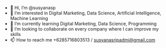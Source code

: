 - 👋 Hi, I’m @susyanasp
- 👀 I’m interested in Digital Marketing, Data Science, Artificial Intelligence, Machine Learning
- 🌱 I’m currently learning Digital Marketing, Data Science, Programming
- 💞️ I’m looking to collaborate on every company where I can improve my skills
- 📫 How to reach me +6285716803513 / susyanasripadmi@gmail.com

<!---
susyanasp/susyanasp is a ✨ special ✨ repository because its `README.md` (this file) appears on your GitHub profile.
You can click the Preview link to take a look at your changes.
--->
